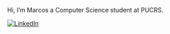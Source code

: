 
Hi, I’m Marcos a Computer Science student at PUCRS.



[![LinkedIn](https://img.shields.io/badge/LinkedIn-%230077B5.svg?logo=linkedin&logoColor=white)](https://linkedin.com/in/ferreira-marcos/) 



